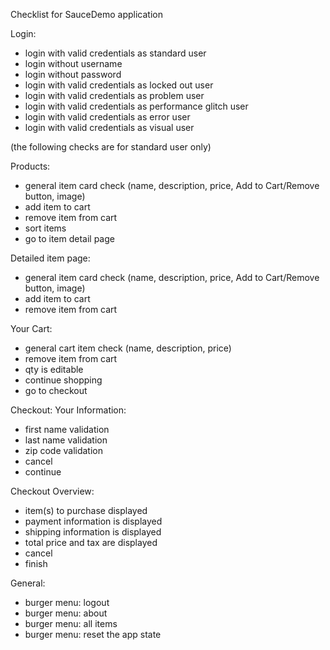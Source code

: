 Checklist for SauceDemo application

Login:
- login with valid credentials as standard user
- login without username
- login without password
- login with valid credentials as locked out user
- login with valid credentials as problem user
- login with valid credentials as performance glitch user
- login with valid credentials as error user
- login with valid credentials as visual user

(the following checks are for standard user only)

Products:
- general item card check (name, description, price, Add to Cart/Remove button, image)
- add item to cart
- remove item from cart
- sort items
- go to item detail page

Detailed item page:
- general item card check (name, description, price, Add to Cart/Remove button, image)
- add item to cart
- remove item from cart

Your Cart:
- general cart item check (name, description, price)
- remove item from cart
- qty is editable
- continue shopping
- go to checkout

Checkout: Your Information:
- first name validation
- last name validation
- zip code validation
- cancel
- continue

Checkout Overview:
- item(s) to purchase displayed
- payment information is displayed
- shipping information is displayed
- total price and tax are displayed
- cancel
- finish

General:
- burger menu: logout
- burger menu: about
- burger menu: all items
- burger menu: reset the app state